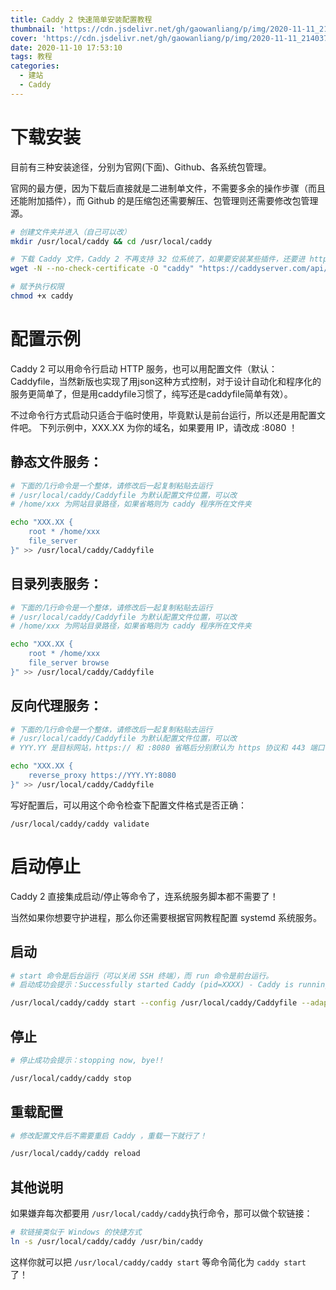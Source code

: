 ```yaml
---
title: Caddy 2 快速简单安装配置教程
thumbnail: 'https://cdn.jsdelivr.net/gh/gaowanliang/p/img/2020-11-11_214037.jpg'
cover: 'https://cdn.jsdelivr.net/gh/gaowanliang/p/img/2020-11-11_214037.jpg'
date: 2020-11-10 17:53:10
tags: 教程
categories: 
  - 建站
  - Caddy
---
```



# 下载安装
目前有三种安装途径，分别为官网(下面)、Github、各系统包管理。

官网的最方便，因为下载后直接就是二进制单文件，不需要多余的操作步骤（而且还能附加插件），而 Github 的是压缩包还需要解压、包管理则还需要修改包管理源。
```bash
# 创建文件夹并进入（自己可以改）
mkdir /usr/local/caddy && cd /usr/local/caddy

# 下载 Caddy 文件，Caddy 2 不再支持 32 位系统了，如果要安装某些插件，还要进 https://caddyserver.com/download 去挑选一下
wget -N --no-check-certificate -O "caddy" "https://caddyserver.com/api/download?os=linux&arch=amd64"

# 赋予执行权限
chmod +x caddy
```
# 配置示例
Caddy 2 可以用命令行启动 HTTP 服务，也可以用配置文件（默认：Caddyfile，当然新版也实现了用json这种方式控制，对于设计自动化和程序化的服务更简单了，但是用caddyfile习惯了，纯写还是caddyfile简单有效）。

不过命令行方式启动只适合于临时使用，毕竟默认是前台运行，所以还是用配置文件吧。
下列示例中，XXX.XX 为你的域名，如果要用 IP，请改成 :8080 ！
## 静态文件服务：
```bash
# 下面的几行命令是一个整体，请修改后一起复制粘贴去运行
# /usr/local/caddy/Caddyfile 为默认配置文件位置，可以改
# /home/xxx 为网站目录路径，如果省略则为 caddy 程序所在文件夹

echo "XXX.XX {
    root * /home/xxx
    file_server
}" >> /usr/local/caddy/Caddyfile
```
## 目录列表服务：
```bash
# 下面的几行命令是一个整体，请修改后一起复制粘贴去运行
# /usr/local/caddy/Caddyfile 为默认配置文件位置，可以改
# /home/xxx 为网站目录路径，如果省略则为 caddy 程序所在文件夹

echo "XXX.XX {
    root * /home/xxx
    file_server browse
}" >> /usr/local/caddy/Caddyfile
```
## 反向代理服务：
```bash
# 下面的几行命令是一个整体，请修改后一起复制粘贴去运行
# /usr/local/caddy/Caddyfile 为默认配置文件位置，可以改
# YYY.YY 是目标网站，https:// 和 :8080 省略后分别默认为 https 协议和 443 端口

echo "XXX.XX {
    reverse_proxy https://YYY.YY:8080
}" >> /usr/local/caddy/Caddyfile
```

写好配置后，可以用这个命令检查下配置文件格式是否正确：
```
/usr/local/caddy/caddy validate
```
# 启动停止
Caddy 2 直接集成启动/停止等命令了，连系统服务脚本都不需要了！

当然如果你想要守护进程，那么你还需要根据官网教程配置 systemd 系统服务。
## 启动
```bash
# start 命令是后台运行（可以关闭 SSH 终端），而 run 命令是前台运行。
# 启动成功会提示：Successfully started Caddy (pid=XXXX) - Caddy is running in the background

/usr/local/caddy/caddy start --config /usr/local/caddy/Caddyfile --adapter caddyfile
```
## 停止
```bash
# 停止成功会提示：stopping now, bye!!  

/usr/local/caddy/caddy stop
```
## 重载配置
```bash
# 修改配置文件后不需要重启 Caddy ，重载一下就行了！

/usr/local/caddy/caddy reload
```
## 其他说明
如果嫌弃每次都要用 `/usr/local/caddy/caddy`执行命令，那可以做个软链接：
```bash
# 软链接类似于 Windows 的快捷方式
ln -s /usr/local/caddy/caddy /usr/bin/caddy
```
这样你就可以把 `/usr/local/caddy/caddy start` 等命令简化为 `caddy start` 了！